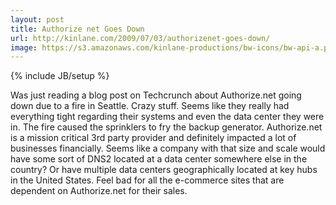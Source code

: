 ```yaml
---
layout: post
title: Authorize net Goes Down
url: http://kinlane.com/2009/07/03/authorizenet-goes-down/
image: https://s3.amazonaws.com/kinlane-productions/bw-icons/bw-api-a.png
---
```

{% include JB/setup %}
Was just reading a blog post on Techcrunch about Authorize.net going down due to a fire in Seattle. Crazy stuff.
Seems like they really had everything tight regarding their systems and even the data center they were in. The fire caused the sprinklers to fry the backup generator.
Authorize.net is a mission critical 3rd party provider and definitely impacted a lot of businesses financially.
Seems like a company with that size and scale would have some sort of DNS2 located at a data center somewhere else in the country? Or have multiple data centers geographically located at key hubs in the United States.
Feel bad for all the e-commerce sites that are dependent on Authorize.net for their sales.
